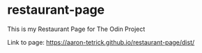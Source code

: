 # restaurant-page

This is my Restaurant Page for The Odin Project


Link to page: https://aaron-tetrick.github.io/restaurant-page/dist/
